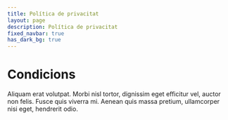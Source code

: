 ```yaml
---
title: Política de privacitat
layout: page
description: Política de privacitat
fixed_navbar: true
has_dark_bg: true
---
```


# Condicions

Aliquam erat volutpat. Morbi nisl tortor, dignissim eget efficitur vel, auctor non felis. Fusce quis viverra mi. Aenean quis massa pretium, ullamcorper nisi eget, hendrerit odio.
